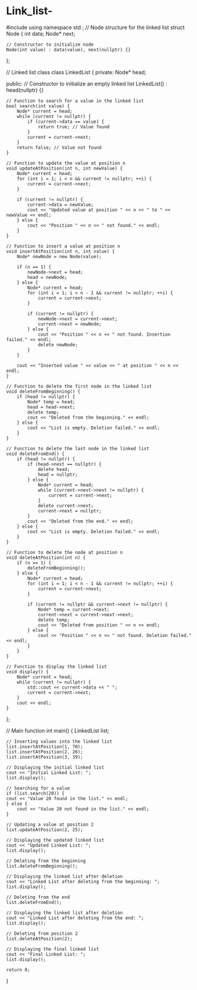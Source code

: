# Link_list-
#include <iostream>
using namespace std ;
// Node structure for the linked list
struct Node {
    int data;
    Node* next;
    
    // Constructor to initialize node
    Node(int value) : data(value), next(nullptr) {}
};

// Linked list class
class LinkedList {
private:
    Node* head;

public:
    // Constructor to initialize an empty linked list
    LinkedList() : head(nullptr) {}

    // Function to search for a value in the linked list
    bool search(int value) {
        Node* current = head;
        while (current != nullptr) {
            if (current->data == value) {
                return true; // Value found
            }
            current = current->next;
        }
        return false; // Value not found
    }

    // Function to update the value at position n
    void updateAtPosition(int n, int newValue) {
        Node* current = head;
        for (int i = 1; i < n && current != nullptr; ++i) {
            current = current->next;
        }

        if (current != nullptr) {
            current->data = newValue;
            cout << "Updated value at position " << n << " to " << newValue << endl;
        } else {
            cout << "Position " << n << " not found." << endl;
        }
    }

    // Function to insert a value at position n
    void insertAtPosition(int n, int value) {
        Node* newNode = new Node(value);

        if (n == 1) {
            newNode->next = head;
            head = newNode;
        } else {
            Node* current = head;
            for (int i = 1; i < n - 1 && current != nullptr; ++i) {
                current = current->next;
            }

            if (current != nullptr) {
                newNode->next = current->next;
                current->next = newNode;
            } else {
                cout << "Position " << n << " not found. Insertion failed." << endl;
                delete newNode;
            }
        }

        cout << "Inserted value " << value << " at position " << n << endl;
    }

    // Function to delete the first node in the linked list
    void deleteFromBeginning() {
        if (head != nullptr) {
            Node* temp = head;
            head = head->next;
            delete temp;
            cout << "Deleted from the beginning." << endl;
        } else {
            cout << "List is empty. Deletion failed." << endl;
        }
    }

    // Function to delete the last node in the linked list
    void deleteFromEnd() {
        if (head != nullptr) {
            if (head->next == nullptr) {
                delete head;
                head = nullptr;
            } else {
                Node* current = head;
                while (current->next->next != nullptr) {
                    current = current->next;
                }
                delete current->next;
                current->next = nullptr;
            }
            cout << "Deleted from the end." << endl;
        } else {
            cout << "List is empty. Deletion failed." << endl;
        }
    }

    // Function to delete the node at position n
    void deleteAtPosition(int n) {
        if (n == 1) {
            deleteFromBeginning();
        } else {
            Node* current = head;
            for (int i = 1; i < n - 1 && current != nullptr; ++i) {
                current = current->next;
            }

            if (current != nullptr && current->next != nullptr) {
                Node* temp = current->next;
                current->next = current->next->next;
                delete temp;
                cout << "Deleted from position " << n << endl;
            } else {
                cout << "Position " << n << " not found. Deletion failed." << endl;
            }
        }
    }

    // Function to display the linked list
    void display() {
        Node* current = head;
        while (current != nullptr) {
            std::cout << current->data << " ";
            current = current->next;
        }
        cout << endl;
    }
};

// Main function
int main() {
    LinkedList list;

    // Inserting values into the linked list
    list.insertAtPosition(1, 70);
    list.insertAtPosition(2, 26);
    list.insertAtPosition(3, 39);

    // Displaying the initial linked list
    cout << "Initial Linked List: ";
    list.display();

    // Searching for a value
    if (list.search(20)) {
    cout << "Value 20 found in the list." << endl;
    } else {
        cout << "Value 20 not found in the list." << endl;
    }

    // Updating a value at position 2
    list.updateAtPosition(2, 25);

    // Displaying the updated linked list
    cout << "Updated Linked List: ";
    list.display();

    // Deleting from the beginning
    list.deleteFromBeginning();

    // Displaying the linked list after deletion
    cout << "Linked List after deleting from the beginning: ";
    list.display();

    // Deleting from the end
    list.deleteFromEnd();

    // Displaying the linked list after deletion
    cout << "Linked List after deleting from the end: ";
    list.display();

    // Deleting from position 2
    list.deleteAtPosition(2);

    // Displaying the final linked list
    cout << "Final Linked List: ";
    list.display();

    return 0;
}
